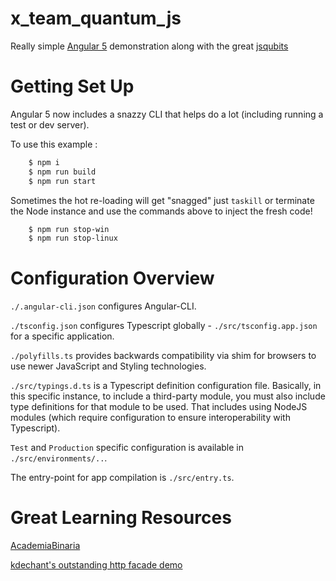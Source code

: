 # x_team_quantum_js

Really simple [Angular 5](https://angular.io/) demonstration along with the great [jsqubits](https://github.com/davidbkemp/jsqubits)

# Getting Set Up

Angular 5 now includes a snazzy CLI that helps do a lot (including running a test or dev server).

To use this example :

```bash
    $ npm i
    $ npm run build
    $ npm run start
```

Sometimes the hot re-loading will get "snagged" just `taskill` or terminate the Node instance and use the commands above to inject the fresh code!

```bash
    $ npm run stop-win
    $ npm run stop-linux
```

# Configuration Overview

`./.angular-cli.json` configures Angular-CLI.

`./tsconfig.json` configures Typescript globally - `./src/tsconfig.app.json` for a specific application.

`./polyfills.ts` provides backwards compatibility via shim for browsers to use newer JavaScript and Styling technologies.

`./src/typings.d.ts` is a Typescript definition configuration file. Basically, in this specific instance, to include a third-party module, you must also include type definitions for that module to be used. That includes using NodeJS modules (which require configuration to ensure interoperability with Typescript).

`Test` and `Production` specific configuration is available in `./src/environments/..`.

The entry-point for app compilation is `./src/entry.ts`.

# Great Learning Resources

[AcademiaBinaria](https://github.com/AcademiaBinaria/angular5)

[kdechant's outstanding http facade demo](https://github.com/kdechant/angular5-httpclient-demo)
